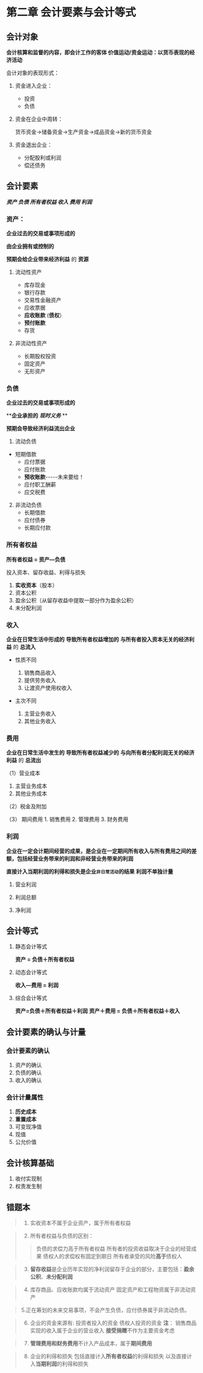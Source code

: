 # 第二章 会计要素与会计等式
## 会计对象 
**会计核算和监督的内容，即会计工作的客体
价值运动/资金运动：以货币表现的经济活动**

会计对象的表现形式：
 1. 资金进入企业：
     
     - 投资
     -  负债
 2. 资金在企业中周转：
      
      货币资金→储备资金→生产资金→成品资金→新的货币资金   
 3. 资金退出企业：
     - 分配股利或利润
     - 偿还债务
 ## 会计要素
***资产 负债  所有者权益  收入 费用  利润***

 ### 资产：
  **企业过去的交易或事项形成的**
  
  **由企业拥有或控制的**
  
  **预期会给企业带来经济利益**   的 **资源**
 
 1. 流动性资产  
    
    - 库存现金
    - 银行存款
    - 交易性金融资产
    - 应收票据
    - **应收账款** (**债权**）
    - **预付账款**
    -  存货 
 2.  非流动性资产
     - 长期股权投资
     - 固定资产
     - 无形资产 

### 负债
  **企业过去的交易或事项形成的**
  
  ****企业承担的** ***现时义务*** **
  
  **预期会导致经济利益流出企业**
  
  
  1. 流动负债
   - 短期借款
     - 应付票据
     - 应付账款
     - **预收账款**-----未来要给！
     - 应付职工酬薪
     - 应交税费
  2. 非流动负债
     - 长期借款
     - 应付债券
     - 长期应付款

### 所有者权益
**所有者权益 = 资产—负债** 
 
 投入资本、留存收益、利得与损失
 1. **实收资本**（股本）
  2. 资本公积
  3. 盈余公积（从留存收益中提取一部分作为盈余公积）
  4. 未分配利润
 
 ### 收入

**企业在日常生活中形成的**
**导致所有者权益增加的**
**与所有者投入资本无关的经济利益**
的 **总流入**
 - 性质不同
    
    1. 销售商品收入 
    2. 提供劳务收入
    3. 让渡资产使用权收入
  - 主次不同
     1. 主营业务收入
     2.  其他业务收入
 
 ### 费用

**企业在日常生活中发生的**
**导致所有者权益减少的**
**与向所有者分配利润无关的经济利益**
的 **总流出**
 
 （1）营业成本
 1. 主营业务成本 
 2. 其他业务成本

  
  （2）税金及附加
     
   （3） 期间费用
              1. 销售费用
              2. 管理费用
              3. 财务费用
          
 ### 利润
**企业在一定会计期间经营的成果，是企业在一定期间所有收入与所有费用之间的差额，包括经营业务带来的利润和非经营业务带来的利润**

**直接计入当期利润的利得和损失是企业`非日常活动`的结果**
**利润不单独计量**


1. 营业利润
  
2. 利润总额 
3. 净利润

## 会计等式
1. 静态会计等式
    
    **资产 = 负债＋所有者权益**
 
 1. 动态会计等式
    
    **收入—费用 = 利润**
 3. 综合会计等式
    
    **资产=负债＋所有者权益＋利润**
    **资产＋费用 = 负债＋所有者权益＋收入**

## 会计要素的确认与计量
### 会计要素的确认
1. 资产的确认
2. 负债的确认
3. 收入的确认

### 会计计量属性
1. **历史成本**
2. **重置成本**
3. 可变现净值
4. 现值
5. 公允价值

## 会计核算基础
1. 收付实现制
2. 权责发生制


## 错题本
>1. 实收资本不属于企业资产，属于所有者权益

>2. 所有者权益与负债的区别：
>> 负债的求偿力高于所有者权益
>>所有者的投资收益取决于企业的经营成果
>>债权人的求偿权有固定到期日
>>所有者承受的风险**高于**债权人

>3.  **留存收益**是企业历年实现的净利润留存于企业的部分，主要包括：**盈余公积**、**未分配利润**

>4. 库存商品、应收账款均属于流动资产
>固定资产和工程物资属于非流动资产

>5.正在筹划的未来交易事项，不会产生负债，应付债券属于非流动负债。

>6. 企业的资金来源有:
>投资者投入的资金
>债权人投资的资金
>**注**： 销售商品实现的收入属于企业的营业收入
>  **接受捐赠**不作为主要资金考虑

>7. **管理费用和财务费用**不计入产品成本，属于**期间费用**

>8.  企业的利得和损失
>包括直接计入**所有者权益**的利得和损失
>以及直接计入**当期利润**的利得和损失
